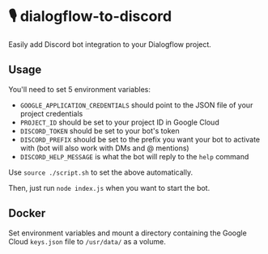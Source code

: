 🎙 dialogflow-to-discord
========================

Easily add Discord bot integration to your Dialogflow project.

## Usage
You'll need to set 5 environment variables:
- `GOOGLE_APPLICATION_CREDENTIALS` should point to the JSON file of your project credentials
- `PROJECT_ID` should be set to your project ID in Google Cloud
- `DISCORD_TOKEN` should be set to your bot's token
- `DISCORD_PREFIX` should be set to the prefix you want your bot to activate with (bot will also work with DMs and @ mentions)
- `DISCORD_HELP_MESSAGE` is what the bot will reply to the `help` command

Use `source ./script.sh` to set the above automatically.

Then, just run `node index.js` when you want to start the bot.

## Docker

Set environment variables and mount a directory containing the Google Cloud `keys.json` file to `/usr/data/` as a volume.
